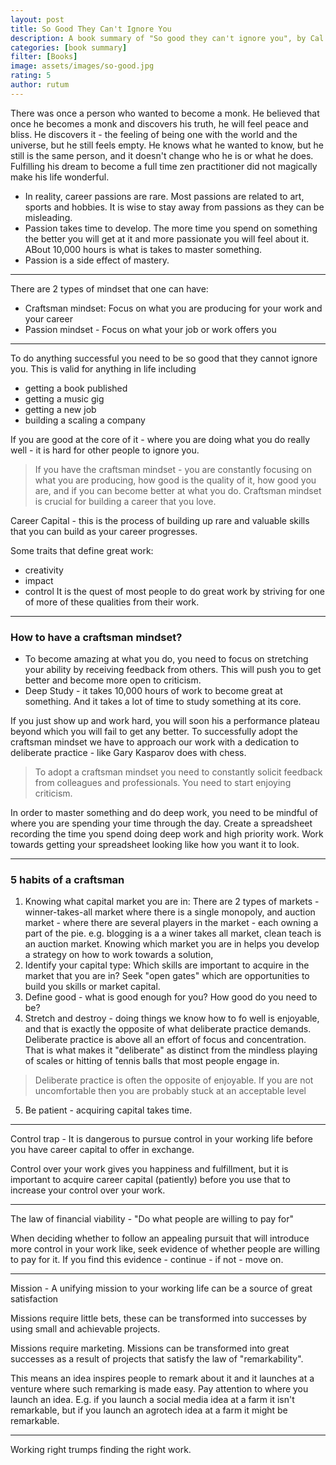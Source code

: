 ```yaml
---
layout: post
title: So Good They Can't Ignore You
description: A book summary of "So good they can't ignore you", by Cal Newport
categories: [book summary]
filter: [Books]
image: assets/images/so-good.jpg
rating: 5
author: rutum
---
```


There was once a person who wanted to become a monk. He believed that once he becomes a monk and discovers his truth, he will feel peace and bliss. He discovers it - the feeling of being one with the world and the universe, but he still feels empty. He knows what he wanted to know, but he still is the same person, and it doesn't change who he is or what he does. Fulfilling his dream to become a full time zen practitioner did not magically make his life wonderful. 

- In reality, career passions are rare. Most passions are related to art, sports and hobbies. It is wise to stay away from passions as they can be misleading. 
- Passion takes time to develop. The more time you spend on something the better you will get at it and more passionate you will feel about it. ABout 10,000 hours is what is takes to master something. 
- Passion is a side effect of mastery. 

---

There are 2 types of mindset that one can have: 
- Craftsman mindset: Focus on what you are producing for your work and your career
- Passion mindset - Focus on what your job or work offers you

---

To do anything successful you need to be so good that they cannot ignore you. This is valid for anything in life including 
- getting a book published
- getting a music gig
- getting a new job
- building a scaling a company

If you are good at the core of it - where you are doing what you do really well - it is hard for other people to ignore you. 

>If you have the craftsman mindset - you are constantly focusing on what you are producing, how good is the quality of it, how good you are, and if you can become better at what you do. Craftsman mindset is crucial for building a career that you love. 

Career Capital - this is the process of building up rare and valuable skills that you can build as your career progresses. 

Some traits that define great work: 
- creativity
- impact
- control
It is the quest of most people to do great work by striving for one of more of these qualities from their work. 

---

### How to have a craftsman mindset?

- To become amazing at what you do, you need to focus on stretching your ability by receiving feedback from others. This will push you to get better and become more open to criticism. 
- Deep Study - it takes 10,000 hours of work to become great at something. And it takes a lot of time to study something at its core. 

If you just show up and work hard, you will soon his a performance plateau beyond which you will fail to get any better. To successfully adopt the craftsman mindset we have to approach our work with a dedication to deliberate practice - like Gary Kasparov does with chess. 

> To adopt a craftsman mindset you need to constantly solicit feedback from colleagues and professionals. You need to start enjoying criticism. 

In order to master something and do deep work, you need to be mindful of where you are spending your time through the day. Create a spreadsheet recording the time you spend doing deep work and high priority work. Work towards getting your spreadsheet looking like how you want it to look. 

---

### 5 habits of a craftsman

1. Knowing what capital market you are in: There are 2 types of markets - winner-takes-all market where there is a single monopoly, and auction market - where there are several players in the market - each owning a part of the pie. e.g. blogging is a a winer takes all market, clean teach is an auction market. Knowing which market you are in helps you develop a strategy on how to work towards a solution, 
2. Identify your capital type: Which skills are important to acquire in the market that you are in? Seek "open gates" which are opportunities to build you skills or market capital. 
3. Define good - what is good enough for you? How good do you need to be? 
4. Stretch and destroy - doing things we know how to fo well is enjoyable, and that is exactly the opposite of what deliberate practice demands. Deliberate practice is above all an effort of focus and concentration. That is what makes it "deliberate" as distinct from the mindless playing of scales or hitting of tennis balls that most people engage in. 

> Deliberate practice is often the opposite of enjoyable. If you are not uncomfortable then you are probably stuck at an acceptable level

5. Be patient - acquiring capital takes time. 

---

Control trap - It is dangerous to pursue control in your working life before you have career capital to offer in exchange. 

Control over your work gives you happiness and fulfillment, but it is important to acquire career capital (patiently) before you use that to increase your control over your work. 

---

The law of financial viability - "Do what people are willing to pay for"

When deciding whether to follow an appealing pursuit that will introduce more control in your work like, seek evidence of whether people are willing to pay for it. If you find this evidence - continue - if not - move on. 

---

Mission - A unifying mission to your working life can be a source of great satisfaction

Missions require little bets, these can be transformed into successes by using small and achievable projects. 

Missions require marketing. Missions can be transformed into great successes as a result of projects that satisfy the law of "remarkability". 

This means an idea inspires people to remark about it and it launches at a venture where such remarking is made easy. Pay attention to where you launch an idea. E.g. if you launch a social media idea at a farm it isn't remarkable, but if you launch an agrotech idea at a farm it might be remarkable. 

---

Working right trumps finding the right work.



